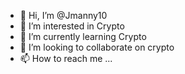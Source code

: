 - 👋 Hi, I’m @Jmanny10
- 👀 I’m interested in Crypto
- 🌱 I’m currently learning Crypto
- 💞️ I’m looking to collaborate on crypto 
- 📫 How to reach me ...

<!---
Jmanny10/Jmanny10 is a ✨ special ✨ repository because its `README.md` (this file) appears on your GitHub profile.
You can click the Preview link to take a look at your changes.
--->
